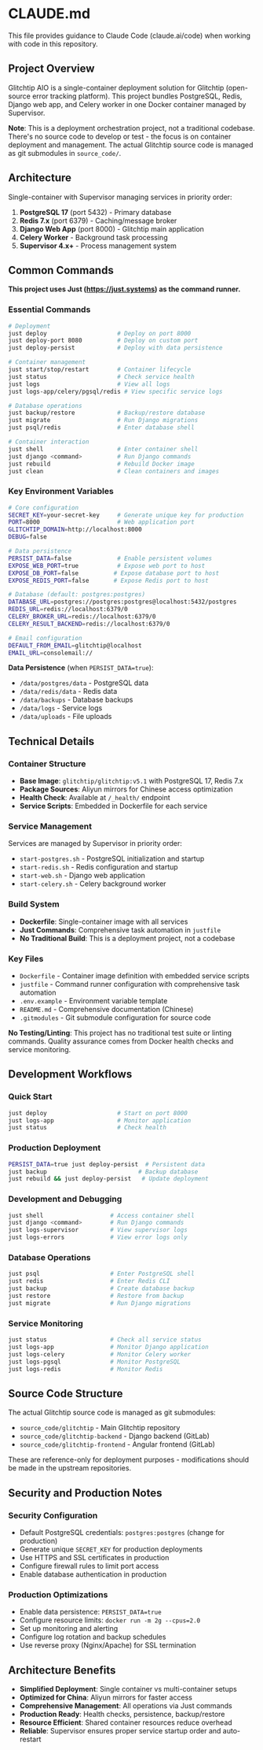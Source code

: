 # CLAUDE.md

This file provides guidance to Claude Code (claude.ai/code) when working with code in this repository.

## Project Overview

Glitchtip AIO is a single-container deployment solution for Glitchtip (open-source error tracking platform). This project bundles PostgreSQL, Redis, Django web app, and Celery worker in one Docker container managed by Supervisor.

**Note**: This is a deployment orchestration project, not a traditional codebase. There's no source code to develop or test - the focus is on container deployment and management. The actual Glitchtip source code is managed as git submodules in `source_code/`.

## Architecture

Single-container with Supervisor managing services in priority order:
1. **PostgreSQL 17** (port 5432) - Primary database
2. **Redis 7.x** (port 6379) - Caching/message broker
3. **Django Web App** (port 8000) - Glitchtip main application
4. **Celery Worker** - Background task processing
5. **Supervisor 4.x+** - Process management system

## Common Commands

**This project uses Just (https://just.systems) as the command runner.**

### Essential Commands

```bash
# Deployment
just deploy                    # Deploy on port 8000
just deploy-port 8080          # Deploy on custom port
just deploy-persist            # Deploy with data persistence

# Container management
just start/stop/restart        # Container lifecycle
just status                    # Check service health
just logs                      # View all logs
just logs-app/celery/pgsql/redis # View specific service logs

# Database operations
just backup/restore            # Backup/restore database
just migrate                   # Run Django migrations
just psql/redis                # Enter database shell

# Container interaction
just shell                     # Enter container shell
just django <command>          # Run Django commands
just rebuild                   # Rebuild Docker image
just clean                     # Clean containers and images
```

### Key Environment Variables

```bash
# Core configuration
SECRET_KEY=your-secret-key     # Generate unique key for production
PORT=8000                      # Web application port
GLITCHTIP_DOMAIN=http://localhost:8000
DEBUG=false

# Data persistence
PERSIST_DATA=false             # Enable persistent volumes
EXPOSE_WEB_PORT=true           # Expose web port to host
EXPOSE_DB_PORT=false          # Expose database port to host
EXPOSE_REDIS_PORT=false       # Expose Redis port to host

# Database (default: postgres:postgres)
DATABASE_URL=postgres://postgres:postgres@localhost:5432/postgres
REDIS_URL=redis://localhost:6379/0
CELERY_BROKER_URL=redis://localhost:6379/0
CELERY_RESULT_BACKEND=redis://localhost:6379/0

# Email configuration
DEFAULT_FROM_EMAIL=glitchtip@localhost
EMAIL_URL=consolemail://
```

**Data Persistence** (when `PERSIST_DATA=true`):
- `/data/postgres/data` - PostgreSQL data
- `/data/redis/data` - Redis data
- `/data/backups` - Database backups
- `/data/logs` - Service logs
- `/data/uploads` - File uploads

## Technical Details

### Container Structure
- **Base Image**: `glitchtip/glitchtip:v5.1` with PostgreSQL 17, Redis 7.x
- **Package Sources**: Aliyun mirrors for Chinese access optimization
- **Health Check**: Available at `/_health/` endpoint
- **Service Scripts**: Embedded in Dockerfile for each service

### Service Management
Services are managed by Supervisor in priority order:
- `start-postgres.sh` - PostgreSQL initialization and startup
- `start-redis.sh` - Redis configuration and startup
- `start-web.sh` - Django web application
- `start-celery.sh` - Celery background worker

### Build System
- **Dockerfile**: Single-container image with all services
- **Just Commands**: Comprehensive task automation in `justfile`
- **No Traditional Build**: This is a deployment project, not a codebase

### Key Files
- `Dockerfile` - Container image definition with embedded service scripts
- `justfile` - Command runner configuration with comprehensive task automation
- `.env.example` - Environment variable template
- `README.md` - Comprehensive documentation (Chinese)
- `.gitmodules` - Git submodule configuration for source code

**No Testing/Linting**: This project has no traditional test suite or linting commands. Quality assurance comes from Docker health checks and service monitoring.

## Development Workflows

### Quick Start
```bash
just deploy                    # Start on port 8000
just logs-app                  # Monitor application
just status                    # Check health
```

### Production Deployment
```bash
PERSIST_DATA=true just deploy-persist  # Persistent data
just backup                          # Backup database
just rebuild && just deploy-persist   # Update deployment
```

### Development and Debugging
```bash
just shell                   # Access container shell
just django <command>        # Run Django commands
just logs-supervisor         # View supervisor logs
just logs-errors             # View error logs only
```

### Database Operations
```bash
just psql                    # Enter PostgreSQL shell
just redis                   # Enter Redis CLI
just backup                  # Create database backup
just restore                 # Restore from backup
just migrate                 # Run Django migrations
```

### Service Monitoring
```bash
just status                  # Check all service status
just logs-app                # Monitor Django application
just logs-celery             # Monitor Celery worker
just logs-pgsql              # Monitor PostgreSQL
just logs-redis              # Monitor Redis
```

## Source Code Structure

The actual Glitchtip source code is managed as git submodules:
- `source_code/glitchtip` - Main Glitchtip repository
- `source_code/glitchtip-backend` - Django backend (GitLab)
- `source_code/glitchtip-frontend` - Angular frontend (GitLab)

These are reference-only for deployment purposes - modifications should be made in the upstream repositories.

## Security and Production Notes

### Security Configuration
- Default PostgreSQL credentials: `postgres:postgres` (change for production)
- Generate unique `SECRET_KEY` for production deployments
- Use HTTPS and SSL certificates in production
- Configure firewall rules to limit port access
- Enable database authentication in production

### Production Optimizations
- Enable data persistence: `PERSIST_DATA=true`
- Configure resource limits: `docker run -m 2g --cpus=2.0`
- Set up monitoring and alerting
- Configure log rotation and backup schedules
- Use reverse proxy (Nginx/Apache) for SSL termination

## Architecture Benefits

- **Simplified Deployment**: Single container vs multi-container setups
- **Optimized for China**: Aliyun mirrors for faster access
- **Comprehensive Management**: All operations via Just commands
- **Production Ready**: Health checks, persistence, backup/restore
- **Resource Efficient**: Shared container resources reduce overhead
- **Reliable**: Supervisor ensures proper service startup order and auto-restart